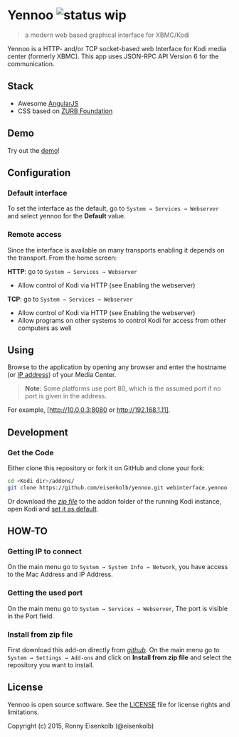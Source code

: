 # Yennoo ![status wip](https://gist.githubusercontent.com/eisenkolb/88bb2206b8bb4cdaa66a/raw/609df7a9613ec3102cc525dcdf169e89d605f451/status_wip.png?v=1)

> a modern web based graphical interface for XBMC/Kodi

Yennoo is a HTTP- and/or TCP socket-based web Interface for Kodi media center (formerly XBMC). This app uses JSON-RPC API Version 6 for the communication.

## Stack

* Awesome [AngularJS](http://www.angularjs.org/)
* CSS based on [ZURB Foundation](http://foundation.zurb.com/)

## Demo

Try out the [demo](http://eisenkolb.github.io/yennoo/)!

## Configuration

### Default interface

To set the interface as the default, go to `System → Services → Webserver` and select yennoo for the **Default** value.

### Remote access

Since the interface is available on many transports enabling it depends on the transport. From the home screen:

**HTTP**: go to `System → Services → Webserver`

* Allow control of Kodi via HTTP (see Enabling the webserver)

**TCP**: go to `System → Services → Webserver`

* Allow control of Kodi via HTTP (see Enabling the webserver)
* Allow programs on other systems to control Kodi for access from other computers as well

## Using

Browse to the application by opening any browser and enter the hostname (or [IP address](#how-to)) of your Media Center.

> **Note:** Some platforms use port 80, which is the assumed port if no port is given in the address.

For example, [http://10.0.0.3:8080 or http://192.168.1.11].

## Development

### Get the Code

Either clone this repository or fork it on GitHub and clone your fork:

```bash
cd <Kodi dir>/addons/
git clone https://github.com/eisenkolb/yennoo.git webinterface.yennoo
```

Or download the [_zip file_](https://github.com/eisenkolb/yennoo/archive/master.zip) to the addon folder of the running Kodi instance, open Kodi and [set it as default](#default-interface).

## HOW-TO

### Getting IP to connect

On the main menu go to `System → System Info → Network`, you have access to the Mac Address and IP Address.

### Getting the used port

On the main menu go to `System → Services → Webserver`, The port is visible in the Port field.

### Install from zip file

First download this add-on directly from [_github_](https://github.com/eisenkolb/yennoo/archive/master.zip). On the main menu go to `System → Settings → Add-ons` and click on **Install from zip file** and select the repository you want to install.

## License

Yennoo is open source software. See the [LICENSE](LICENSE.md) file for license rights and limitations.

Copyright (c) 2015, Ronny Eisenkolb (@eisenkolb)